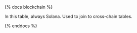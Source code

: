 {% docs blockchain %}

In this table, always Solana. Used to join to cross-chain tables. 

{% enddocs %}